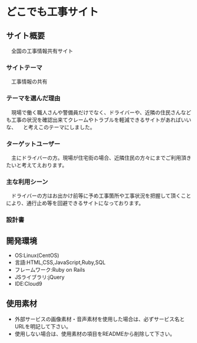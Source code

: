 # どこでも工事サイト

## サイト概要
　全国の工事情報共有サイト

### サイトテーマ
　工事情報の共有

### テーマを選んだ理由
　現場で働く職人さんや警備員だけでなく、ドライバーや、近隣の住民さんなども工事の状況を確認出来てクレームやトラブルを軽減できるサイトがあればいいな、
　と考えこのテーマにしました。

### ターゲットユーザー
　主にドライバーの方。現場が住宅街の場合、近隣住民の方々にまでご利用頂きたいと考えてえおります。

### 主な利用シーン
　ドライバーの方はお出かけ前等に予め工事箇所や工事状況を把握して頂くことにより、通行止め等を回避できるサイトになっております。

### 設計書

## 開発環境
- OS:Linux(CentOS)
- 言語:HTML,CSS,JavaScript,Ruby,SQL
- フレームワーク:Ruby on Rails
- JSライブラリ:jQuery
- IDE:Cloud9

## 使用素材
- 外部サービスの画像素材・音声素材を使用した場合は、必ずサービス名とURLを明記して下さい。
- 使用しない場合は、使用素材の項目をREADMEから削除して下さい。
